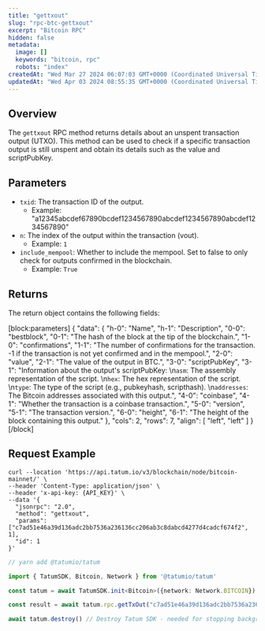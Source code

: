```yaml
---
title: "gettxout"
slug: "rpc-btc-gettxout"
excerpt: "Bitcoin RPC"
hidden: false
metadata: 
  image: []
  keywords: "bitcoin, rpc"
  robots: "index"
createdAt: "Wed Mar 27 2024 06:07:03 GMT+0000 (Coordinated Universal Time)"
updatedAt: "Wed Apr 03 2024 08:55:35 GMT+0000 (Coordinated Universal Time)"
---
```

## Overview

The `gettxout` RPC method returns details about an unspent transaction output (UTXO). This method can be used to check if a specific transaction output is still unspent and obtain its details such as the value and scriptPubKey.

## Parameters

- `txid`: The transaction ID of the output.
  - Example: "a12345abcdef67890bcdef1234567890abcdef1234567890abcdef1234567890"
- `n`: The index of the output within the transaction (vout).
  - Example: `1`
- `include_mempool`: Whether to include the mempool. Set to false to only check for outputs confirmed in the blockchain.
  - Example: `True`

## Returns

The return object contains the following fields:

[block:parameters]
{
  "data": {
    "h-0": "Name",
    "h-1": "Description",
    "0-0": "bestblock",
    "0-1": "The hash of the block at the tip of the blockchain.",
    "1-0": "confirmations",
    "1-1": "The number of confirmations for the transaction. -1 if the transaction is not yet confirmed and in the mempool.",
    "2-0": "value",
    "2-1": "The value of the output in BTC.",
    "3-0": "scriptPubKey",
    "3-1": "Information about the output's scriptPubKey:  \n`asm`:  The assembly representation of the script.  \n`hex`: The hex representation of the script.  \n`type`: The type of the script (e.g., pubkeyhash, scripthash).  \n`addresses`: The Bitcoin addresses associated with this output.",
    "4-0": "coinbase",
    "4-1": "Whether the transaction is a coinbase transaction.",
    "5-0": "version",
    "5-1": "The transaction version.",
    "6-0": "height",
    "6-1": "The height of the block containing this output."
  },
  "cols": 2,
  "rows": 7,
  "align": [
    "left",
    "left"
  ]
}
[/block]


## Request Example

```curl cURL
curl --location 'https://api.tatum.io/v3/blockchain/node/bitcoin-mainnet/' \
--header 'Content-Type: application/json' \
--header 'x-api-key: {API_KEY}' \
--data '{
  "jsonrpc": "2.0",
  "method": "gettxout",
  "params": ["c7ad51e46a39d136adc2bb7536a236136cc206ab3c8dabcd4277d4cadcf674f2", 1],
  "id": 1
}'
```
```typescript JS SDK
// yarn add @tatumio/tatum

import { TatumSDK, Bitcoin, Network } from '@tatumio/tatum'

const tatum = await TatumSDK.init<Bitcoin>({network: Network.BITCOIN})

const result = await tatum.rpc.getTxOut("c7ad51e46a39d136adc2bb7536a236136cc206ab3c8dabcd4277d4cadcf674f2", 1)

await tatum.destroy() // Destroy Tatum SDK - needed for stopping background jobs
```
